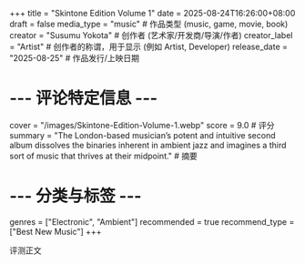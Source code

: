 +++
title = "Skintone Edition Volume 1"
date = 2025-08-24T16:26:00+08:00
draft = false
media_type =  "music" # 作品类型 (music, game, movie, book)
creator = "Susumu Yokota" # 创作者 (艺术家/开发商/导演/作者)
creator_label = "Artist" # 创作者的称谓，用于显示 (例如 Artist, Developer)
release_date = "2025-08-25" # 作品发行/上映日期

# --- 评论特定信息 ---
cover = "/images/Skintone-Edition-Volume-1.webp"
score = 9.0 # 评分
summary = "The London-based musician’s potent and intuitive second album dissolves the binaries inherent in ambient jazz and imagines a third sort of music that thrives at their midpoint." # 摘要

# --- 分类与标签 ---
genres = ["Electronic", "Ambient"]
recommended = true
recommend_type = ["Best New Music"]
+++

评测正文
